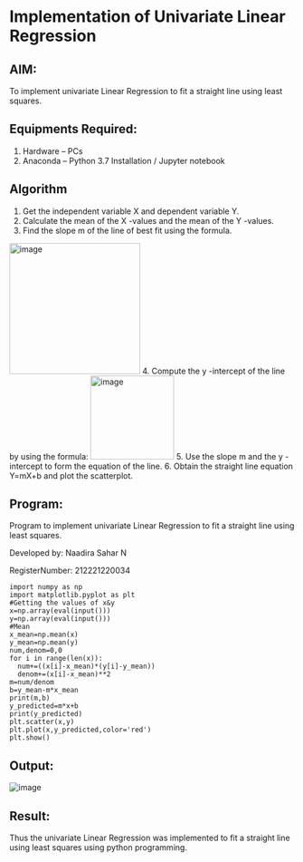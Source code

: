 # Implementation of Univariate Linear Regression
## AIM:
To implement univariate Linear Regression to fit a straight line using least squares.

## Equipments Required:
1. Hardware – PCs
2. Anaconda – Python 3.7 Installation / Jupyter notebook

## Algorithm
1. Get the independent variable X and dependent variable Y.
2. Calculate the mean of the X -values and the mean of the Y -values.
3. Find the slope m of the line of best fit using the formula. 
<img width="231" alt="image" src="https://user-images.githubusercontent.com/93026020/192078527-b3b5ee3e-992f-46c4-865b-3b7ce4ac54ad.png">
4. Compute the y -intercept of the line by using the formula:
<img width="148" alt="image" src="https://user-images.githubusercontent.com/93026020/192078545-79d70b90-7e9d-4b85-9f8b-9d7548a4c5a4.png">
5. Use the slope m and the y -intercept to form the equation of the line.
6. Obtain the straight line equation Y=mX+b and plot the scatterplot.

## Program:

Program to implement univariate Linear Regression to fit a straight line using least squares.

Developed by: Naadira Sahar N 

RegisterNumber: 212221220034 
```
import numpy as np
import matplotlib.pyplot as plt
#Getting the values of x&y
x=np.array(eval(input()))
y=np.array(eval(input()))
#Mean
x_mean=np.mean(x)
y_mean=np.mean(y)
num,denom=0,0
for i in range(len(x)):
  num+=((x[i]-x_mean)*(y[i]-y_mean))
  denom+=(x[i]-x_mean)**2
m=num/denom
b=y_mean-m*x_mean
print(m,b)
y_predicted=m*x+b
print(y_predicted)
plt.scatter(x,y)
plt.plot(x,y_predicted,color='red')
plt.show()
```

## Output:
![image](https://user-images.githubusercontent.com/128135126/227728899-88de4a28-98da-49be-828c-02cfcb4c4608.png)




## Result:
Thus the univariate Linear Regression was implemented to fit a straight line using least squares using python programming.
